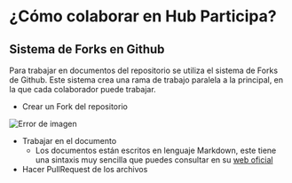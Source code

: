 # ¿Cómo colaborar en Hub Participa?

## Sistema de Forks en Github
Para trabajar en documentos del repositorio se utiliza el sistema de Forks de Github. 
Este sistema crea una rama de trabajo paralela a la principal, en la que cada colaborador puede trabajar.
- Crear un Fork del repositorio
 
![Error de imagen](https://www.howtogeek.com/wp-content/uploads/csit/2021/11/8f84e8a9.png?trim=1,1&bg-color=000&pad=1,1)

- Trabajar en el documento
  - Los documentos están escritos en lenguaje Markdown, este tiene una sintaxis muy sencilla que puedes consultar en su [web oficial](https://markdown.es/sintaxis-markdown/)
- Hacer PullRequest de los archivos
